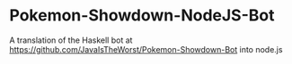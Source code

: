 # Pokemon-Showdown-NodeJS-Bot
A translation of the Haskell bot at https://github.com/JavaIsTheWorst/Pokemon-Showdown-Bot into node.js
